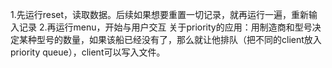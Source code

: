 1.先运行reset，读取数据。后续如果想要重置一切记录，就再运行一遍，重新输入记录
2.再运行menu，开始与用户交互
关于priority的应用：用制造商和型号决定某种型号的数量，如果该船已经没有了，那么就让他排队（把不同的client放入priority queue），client可以写入文件。
